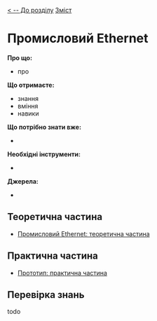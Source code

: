 [< -- До розділу](../README.md)         [Зміст](../../contents.md)

# Промисловий Ethernet

**Про що:**

- про 

**Що отримаєте:**

- знання 
- вміння 
- навики 

**Що потрібно знати вже:**

- 

**Необхідні інструменти:**

- 

**Джерела:** 

- 

## Теоретична частина

- [Промисловий Ethernet: теоретична частина](teor.md)

## Практична частина

- [Прототип: практична частина](lab.md)

## Перевірка знань

todo